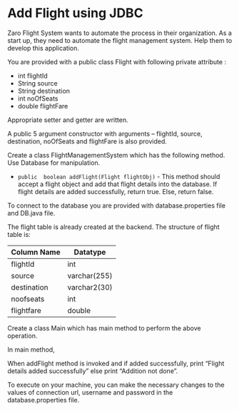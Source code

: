 # Add Flight using JDBC

Zaro Flight System wants to automate the process in their organization.  As a start up, they need to automate the flight management system. Help them to develop this application.

You are provided with a public class Flight with following private attribute :

- int flightId
- String source
- String destination
- int noOfSeats
- double flightFare

Appropriate setter and getter are written.

A public 5 argument constructor with arguments – flightId, source, destination, noOfSeats and flightFare is also provided.   

Create a class FlightManagementSystem which has the following method.  Use Database for manipulation.

- `public  boolean addFlight(Flight flightObj)` -  This method should accept a flight object and add that flight details into the database. If flight details are added successfully, return true. Else, return false.

To connect to the database you are provided with database.properties file and DB.java file.

The flight table is already created at the backend. The structure of flight table is:

| Column Name | Datatype |
| ----------- | -------- |
| flightId | int |
| source | varchar(255) | 
| destination | varchar2(30) | 
| noofseats | int |
| flightfare | double |

Create a class Main which has main method to perform the above operation.

In main method, 

When addFlight method is invoked and if added successfully, print “Flight details added successfully” else print “Addition not done”.

To execute on your machine, you can make the necessary changes to the values of connection url, username and password in the database.properties  file.  